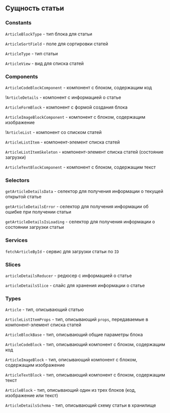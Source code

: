 ## Сущность статьи

### Constants

`ArticleBlockType` - тип блока для статьи

`ArticleSortField` - поле для сортировки статей

`ArticleType` - тип статьи

`ArticleView` - вид для списка статей

### Components

`ArticleCodeBlockComponent` - компонент с блоком, содержащим код

!`ArticleDetails` - компонент с информацией о статье

`ArticleFormBlock` - компонент с формой создания блока

`ArticleImageBlockComponent` - компонент с блоком, содержащим изображение

!`ArticleList` - компонент со списком статей

`ArticleListItem` - компонент-элемент списка статей

`ArticleListItemSkeleton` - компонент-элемент списка статей (состояние загрузки)

`ArticleTextBlockComponent` - компонент с блоком, содержащим текст

### Selectors

`getArticleDetailsData` - селектор для получения информации о текущей открытой статье

`getArticleDetailsError` - селектор для получения информации об ошибке при получении статьи

`getArticleDetailsIsLoading` - селектор для получения информации о состоянии загрузки статьи

### Services

`fetchArticleById` - сервис для загрузки статьи по `ID`

### Slices

`articleDetailsReducer` - редюсер c информацией о статье

`articleDetailsSlice` - слайс для хранения информации о статье

### Types

`Article` - тип, описывающий статью

`ArticleListItemProps` - тип, описывающий `props`, передаваемые в компонент-элемент списка статей

`ArticleBlockBase` - тип, описывающий общие параметры блока

`ArticleCodeBlock` - тип, описывающий компонент с блоком, содержащим код

`ArticleImageBlock` - тип, описывающий компонент с блоком, содержащим изображение

`ArticleTextBlock` - тип, описывающий компонент с блоком, содержащим текст

`ArticleBlock` - тип, описывающий один из трех блоков (код, изображение или текст)

`ArticleDetailsSchema` - тип, описывающий схему статьи в хранилище

